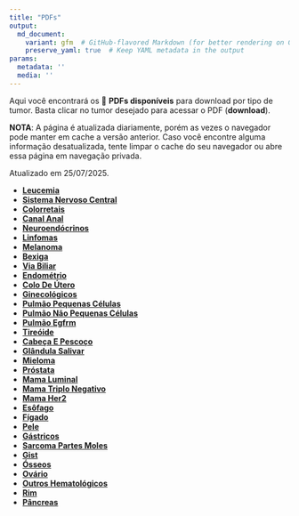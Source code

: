 ```yaml
---
title: "PDFs"
output: 
  md_document:
    variant: gfm  # GitHub-flavored Markdown (for better rendering on GitHub)
    preserve_yaml: true  # Keep YAML metadata in the output
params:
  metadata: ''
  media: ''
---
```


<script async src="https://scripts.simpleanalyticscdn.com/latest.js"></script>

Aqui você encontrará os 📝 **PDFs disponíveis** para download por tipo
de tumor. Basta clicar no tumor desejado para acessar o PDF
(**download**).

**NOTA**: A página é atualizada diariamente, porém as vezes o navegador
pode manter em cache a versão anterior. Caso você encontre alguma
informação desatualizada, tente limpar o cache do seu navegador ou abre
essa página em navegação privada.

Atualizado em 25/07/2025.

- [**Leucemia**](https://coeoralmeds-e768.restdb.io/media/688316eef63b80480021f684?download=true)
- [**Sistema Nervoso
  Central**](https://coeoralmeds-e768.restdb.io/media/688316eff63b80480021f686?download=true)
- [**Colorretais**](https://coeoralmeds-e768.restdb.io/media/688316f1f63b80480021f68c?download=true)
- [**Canal
  Anal**](https://coeoralmeds-e768.restdb.io/media/688316f2f63b80480021f68e?download=true)
- [**Neuroendócrinos**](https://coeoralmeds-e768.restdb.io/media/688316f3f63b80480021f690?download=true)
- [**Linfomas**](https://coeoralmeds-e768.restdb.io/media/688316f4f63b80480021f692?download=true)
- [**Melanoma**](https://coeoralmeds-e768.restdb.io/media/688316f5f63b80480021f694?download=true)
- [**Bexiga**](https://coeoralmeds-e768.restdb.io/media/688316f6f63b80480021f696?download=true)
- [**Via
  Biliar**](https://coeoralmeds-e768.restdb.io/media/688316f8f63b80480021f699?download=true)
- [**Endométrio**](https://coeoralmeds-e768.restdb.io/media/688316f9f63b80480021f69b?download=true)
- [**Colo De
  Útero**](https://coeoralmeds-e768.restdb.io/media/688316fbf63b80480021f69e?download=true)
- [**Ginecológicos**](https://coeoralmeds-e768.restdb.io/media/688316fdf63b80480021f69f?download=true)
- [**Pulmão Pequenas
  Células**](https://coeoralmeds-e768.restdb.io/media/688316fef63b80480021f6a1?download=true)
- [**Pulmão Não Pequenas
  Células**](https://coeoralmeds-e768.restdb.io/media/688316fff63b80480021f6a3?download=true)
- [**Pulmão
  Egfrm**](https://coeoralmeds-e768.restdb.io/media/68831700f63b80480021f6a4?download=true)
- [**Tireóide**](https://coeoralmeds-e768.restdb.io/media/68831702f63b80480021f6a8?download=true)
- [**Cabeça E
  Pescoço**](https://coeoralmeds-e768.restdb.io/media/68831703f63b80480021f6aa?download=true)
- [**Glândula
  Salivar**](https://coeoralmeds-e768.restdb.io/media/68831704f63b80480021f6ac?download=true)
- [**Mieloma**](https://coeoralmeds-e768.restdb.io/media/68831706f63b80480021f6ae?download=true)
- [**Próstata**](https://coeoralmeds-e768.restdb.io/media/68831707f63b80480021f6b0?download=true)
- [**Mama
  Luminal**](https://coeoralmeds-e768.restdb.io/media/68831709f63b80480021f6b4?download=true)
- [**Mama Triplo
  Negativo**](https://coeoralmeds-e768.restdb.io/media/6883170af63b80480021f6b6?download=true)
- [**Mama
  Her2**](https://coeoralmeds-e768.restdb.io/media/6883170bf63b80480021f6b8?download=true)
- [**Esôfago**](https://coeoralmeds-e768.restdb.io/media/6883170cf63b80480021f6be?download=true)
- [**Fígado**](https://coeoralmeds-e768.restdb.io/media/6883170ef63b80480021f6c0?download=true)
- [**Pele**](https://coeoralmeds-e768.restdb.io/media/6883170ff63b80480021f6c2?download=true)
- [**Gástricos**](https://coeoralmeds-e768.restdb.io/media/68831710f63b80480021f6c4?download=true)
- [**Sarcoma Partes
  Moles**](https://coeoralmeds-e768.restdb.io/media/68831711f63b80480021f6c6?download=true)
- [**Gist**](https://coeoralmeds-e768.restdb.io/media/68831712f63b80480021f6c8?download=true)
- [**Ósseos**](https://coeoralmeds-e768.restdb.io/media/68831713f63b80480021f6ca?download=true)
- [**Ovário**](https://coeoralmeds-e768.restdb.io/media/68831715f63b80480021f6cc?download=true)
- [**Outros
  Hematológicos**](https://coeoralmeds-e768.restdb.io/media/68831716f63b80480021f6ce?download=true)
- [**Rim**](https://coeoralmeds-e768.restdb.io/media/68831717f63b80480021f6d0?download=true)
- [**Pâncreas**](https://coeoralmeds-e768.restdb.io/media/68831718f63b80480021f6d2?download=true)
